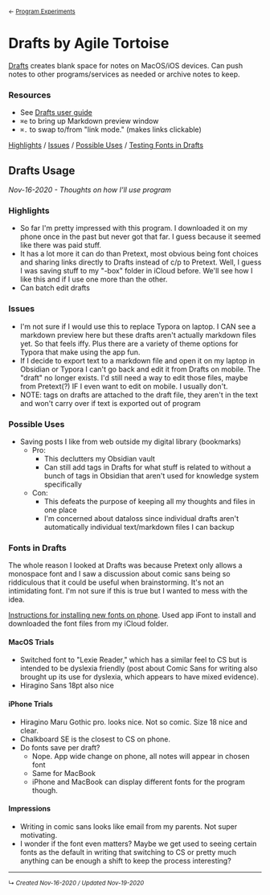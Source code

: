 <small>← [Program Experiments](program-software-experiments.md)</small>
# Drafts by Agile Tortoise
[Drafts](https://getdrafts.com/) creates blank space for notes on MacOS/iOS devices. Can push notes to other programs/services as needed or archive notes to keep.


### Resources
- See [Drafts user guide](https://docs.getdrafts.com/)
- `⌘e` to bring up Markdown preview window
- `⌘.` to swap to/from "link mode." (makes links clickable)


[Highlights](#Highlights) / [Issues](#Issues) / [Possible Uses](#Possible%20Uses) / [Testing Fonts in Drafts](#Fonts%20in%20Drafts)


## Drafts Usage
*Nov-16-2020 - Thoughts on how I'll use program*

### Highlights
- So far I'm pretty impressed with this program. I downloaded it on my phone once in the past but never got that far. I guess because it seemed like there was paid stuff.
- It has a lot more it can do than Pretext, most obvious being font choices and sharing links directly to Drafts instead of c/p to Pretext. Well, I guess I was saving stuff to my "-box" folder in iCloud before. We'll see how I like this and if I use one more than the other.
- Can batch edit drafts


### Issues
- I'm not sure if I would use this to replace Typora on laptop. I CAN see a markdown preview here but these drafts aren't actually markdown files yet. So that feels iffy. Plus there are a variety of theme options for Typora that make using the app fun.
- If I decide to export text to a markdown file and open it on my laptop in Obsidian or Typora I can't go back and edit it from Drafts on mobile. The "draft" no longer exists. I'd still need a way to edit those files, maybe from Pretext(?) IF I even want to edit on mobile. I usually don't.
- NOTE: tags on drafts are attached to the draft file, they aren't in the text and won't carry over if text is exported out of program


### Possible Uses
- Saving posts I like from web outside my digital library (bookmarks)
	- Pro:
	  - This declutters my Obsidian vault
	  - Can still add tags in Drafts for what stuff is related to without a bunch of tags in Obsidian that aren't used for knowledge system specifically
	- Con:
		- This defeats the purpose of keeping all my thoughts and files in one place
		- I'm concerned about dataloss since individual drafts aren't automatically individual text/markdown files I can backup


### Fonts in Drafts
The whole reason I looked at Drafts was because Pretext only allows a monospace font and I saw a discussion about comic sans being so riddiculous that it could be useful when brainstorming. It's not an intimidating font. I'm not sure if this is true but I wanted to mess with the idea.

[Instructions for installing new fonts on phone](https://www.howtogeek.com/350438/how-to-install-fonts-on-an-ipad-or-iphone/). Used app iFont to install and downloaded the font files from my iCloud folder. 

#### MacOS Trials
- Switched font to "Lexie Reader," which has a similar feel to CS but is intended to be dyslexia friendly (post about Comic Sans for writing also brought up its use for dyslexia, which appears to have mixed evidence).
- Hiragino Sans 18pt also nice

#### iPhone Trials
- Hiragino Maru Gothic pro. looks nice. Not so comic. Size 18 nice and clear.
- Chalkboard SE is the closest to CS on phone. 
- Do fonts save per draft? 
	- Nope. App wide change on phone, all notes will appear in chosen font
	- Same for MacBook
	- iPhone and MacBook can display different fonts for the program though.

#### Impressions
- Writing in comic sans looks like email from my parents. Not super motivating.
- I wonder if the font even matters? Maybe we get used to seeing certain fonts as the default in writing that switching to CS or pretty much anything can be enough a shift to keep the process interesting?

------------------------
<small>↳ <i>Created Nov-16-2020 / Updated Nov-19-2020 </i></small>